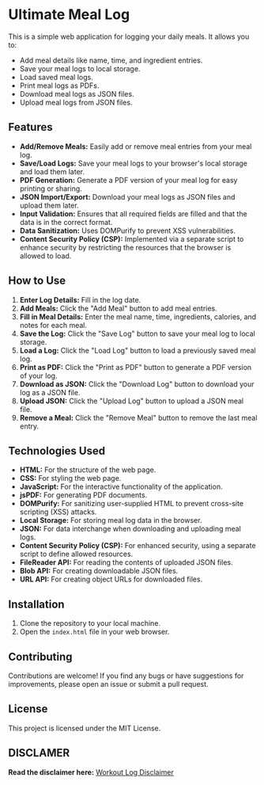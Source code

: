 # Ultimate Meal Log

This is a simple web application for logging your daily meals. It allows you to:

* Add meal details like name, time, and ingredient entries.
* Save your meal logs to local storage.
* Load saved meal logs.
* Print meal logs as PDFs.
* Download meal logs as JSON files.
* Upload meal logs from JSON files.

## Features

* **Add/Remove Meals:** Easily add or remove meal entries from your meal log.
* **Save/Load Logs:** Save your meal logs to your browser's local storage and load them later.
* **PDF Generation:** Generate a PDF version of your meal log for easy printing or sharing.
* **JSON Import/Export:** Download your meal logs as JSON files and upload them later.
* **Input Validation:** Ensures that all required fields are filled and that the data is in the correct format.
* **Data Sanitization:** Uses DOMPurify to prevent XSS vulnerabilities.
* **Content Security Policy (CSP):** Implemented via a separate script to enhance security by restricting the resources that the browser is allowed to load.

## How to Use

1.  **Enter Log Details:** Fill in the log date.
2.  **Add Meals:** Click the "Add Meal" button to add meal entries.
3.  **Fill in Meal Details:** Enter the meal name, time, ingredients, calories, and notes for each meal.
4.  **Save the Log:** Click the "Save Log" button to save your meal log to local storage.
5.  **Load a Log:** Click the "Load Log" button to load a previously saved meal log.
6.  **Print as PDF:** Click the "Print as PDF" button to generate a PDF version of your log.
7.  **Download as JSON:** Click the "Download Log" button to download your log as a JSON file.
8.  **Upload JSON:** Click the "Upload Log" button to upload a JSON meal file.
9.  **Remove a Meal:** Click the "Remove Meal" button to remove the last meal entry.

## Technologies Used

* **HTML:** For the structure of the web page.
* **CSS:** For styling the web page.
* **JavaScript:** For the interactive functionality of the application.
* **jsPDF:** For generating PDF documents.
* **DOMPurify:** For sanitizing user-supplied HTML to prevent cross-site scripting (XSS) attacks.
* **Local Storage:** For storing meal log data in the browser.
* **JSON:** For data interchange when downloading and uploading meal logs.
* **Content Security Policy (CSP):** For enhanced security, using a separate script to define allowed resources.
* **FileReader API:** For reading the contents of uploaded JSON files.
* **Blob API:** For creating downloadable JSON files.
* **URL API:** For creating object URLs for downloaded files.

## Installation

1.  Clone the repository to your local machine.
2.  Open the `index.html` file in your web browser.

## Contributing

Contributions are welcome! If you find any bugs or have suggestions for improvements, please open an issue or submit a pull request.

## License

This project is licensed under the MIT License.

## DISCLAMER

**Read the disclaimer here:** [Workout Log Disclaimer](/DISCLAIMER.md)

